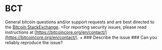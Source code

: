 # BCT
   General bitcoin questions and/or support requests and are best directed to the [Bitcoin StackExchange](https://bitcoin.stackexchange.com).     +For reporting security issues, please read instructions at [https://bitcoincore.org/en/contact/](https://bitcoincore.org/en/contact/).  +   ### Describe the issue      ### Can you reliably reproduce the issue?
